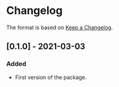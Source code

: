 # Changelog

The format is based on [Keep a Changelog](https://keepachangelog.com/en/1.0.0/).

## [0.1.0] - 2021-03-03

### Added

- First version of the package.